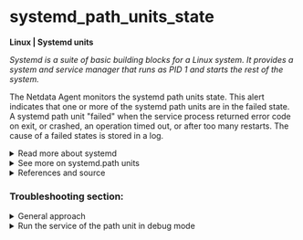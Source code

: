 # systemd_path_units_state

**Linux | Systemd units**

_Systemd is a suite of basic building blocks for a Linux system. It provides a system and service
manager that runs as PID 1 and starts the rest of the system._

The Netdata Agent monitors the systemd path units state. This alert indicates that one or more of
the systemd path units are in the failed state.
A systemd path unit "failed" when the service process returned error code on exit, or crashed, an 
operation timed out, or after too many restarts. The cause of a failed states is stored in a log.

<details>
<summary>Read more about systemd</summary>

Here is some useful information about systemd from
wikipedia <sup>[1](https://en.wikipedia.org/wiki/Systemd) </sup>

Systemd includes features like on-demand starting of daemons, snapshot support, process tracking,
and Inhibitor Locks. Systemd is not just the name of the `init` daemon, but also refers to the
entire software bundle around it, which, in addition to the `systemd` `init` daemon, includes the
daemons
`journald`, `logind` and `networkd`, and many other low-level components. In January 2013,
Poettering described systemd not as one program, but rather a large software suite that includes 69
individual binaries. As an integrated software suite, systemd replaces the startup sequences and
runlevels controlled by the traditional `init` daemon, along with the shell scripts executed under
its control. systemd also integrates many other services that are common on Linux systems by
handling user logins, the system console, device hotplugging, scheduled execution (replacing cron),
logging, hostnames and locales.

Like the `init` daemon, `systemd` is a daemon that manages other daemons, which, including `systemd`
itself, are background processes. `systemd` is the first daemon to start during booting and the last
daemon to terminate during shutdown. The `systemd` daemon serves as the root of the user space's
process tree. The first process (`PID1`) has a special role on Unix systems, as it replaces the
parent of a process when the original parent terminates. Therefore, the first process is
particularly well suited for the purpose of monitoring daemons.

Systemd executes elements of its startup sequence in parallel, which is theoretically faster than
the traditional startup sequence approach. For inter-process communication (IPC), `systemd` makes
Unix domain sockets and D-Bus available to the running daemons. The state of systemd itself can also
be preserved in a snapshot for future recall.

Systemd's core components include the following:

- `systemd` is a system and service manager for Linux operating systems.

- `systemctl` is a command to introspect and control the state of the systemd system and service
  manager. Not to be confused with sysctl.

- `systemd-analyze` may be used to determine system boot-up performance statistics and retrieve
  other state and tracing information from the system and service manager.

</details>


<details>
<summary>See more on systemd.path units</summary>

> A unit configuration file whose name ends in ".path" encodes information about a path monitored by system. With path units, you can monitor files and directories for certain events. If a specified event occurs, a service unit is executed, and it usually carries the same name as the path unit.
>
> In the [Path] section, `PathChanged=` specifies the absolute path to the file to be monitored, while
`Unit=` indicates which service unit to execute if the file changes. <sup>[2](https://www.redhat.com/sysadmin/introduction-path-units) </sup>

Path units are very useful to monitor files for changes with systemd.
</details>


<details>
<summary>References and source</summary>

1. [systemd on wikipedia](https://en.wikipedia.org/wiki/Systemd)
2. [A Brief introduction to path units by Jörg Kastning](https://www.redhat.com/sysadmin/introduction-path-units)

</details>

### Troubleshooting section:

<details>
<summary>General approach</summary>

When a path is in failed state, you should always try to gather more information about it.

1. Identify which path units fail. Open the Netdata dashboard, find the current active alarms under
   the [active alarms](https://learn.netdata.cloud/docs/monitor/view-active-alarms) tab and look
   into its chart.
   (`systemdunits_path_units.path_unit_state`). In this chart, identify which path units are in
   state with value 5

2. Gather more information about the failing path unit and the service that manages it (in most of
   the cases they will have the same name). We advise you to run the following commands in two
   different terminals.

   ```
   root@netdata~ # journalctl -u <service_name>.service -f
   root@netdata~ # journalctl -u <path_name>.socket -f
   ```
   These commands will monitor the journalctl log messages for your path/service unit.
3. In a new terminal, try to restart the service.

   ```
   root@netdata~ # systemctl restart <service_name>.service 
   ```

4. Check the log messages from the commands of step 2.

</details>

<details>
<summary>Run the service of the path unit in debug mode</summary>

1. Identify which path units fail. Open the Netdata dashboard, find the current active alarms under
   the [active alarms](https://learn.netdata.cloud/docs/monitor/view-active-alarms) tab and look
   into its chart.
   (`systemdunits_path_units.path_unit_state`). In this chart, identify which path units are in
   state with value 5

2. Stop the service that manages this path (in most of the cases the service will have the same name
   with the path)

   ```
   root@netdata~ # systemctl stop <service_name>.service 
   ```

3. Try to start it with the `SYSTEMD_LOG_LEVEL=debug` env variable. Let's assume in our case we want
   to debug the `systemd-networkd` service

   ```
   root@netdata~ # SYSTEMD_LOG_LEVEL=debug /lib/systemd/systemd-networkd

   ```

4. Check the log messages.

</details>
